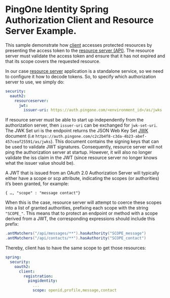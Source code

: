 # PingOne Identity Spring Authorization Client and Resource Server Example. 

This sample demonstrate how [client](client-sample/README.md#authorization-client) accesses protected resources by presenting the access token to the [resource server (API)](resource-server-sample). 
The resource server must validate the access token and ensure that it has not expired and that its scope covers the requested resource.

In our case [resource server](resource-server-sample/README.md#resource-server) application is a standalone service, so we need to configure it how to decode tokens.
So, to specify which authorization server to use, we simply do:
```yaml
security:
  oauth2:
    resourceserver:
      jwt:
        issuer-uri: https://auth.pingone.com/<environment_id>/as/jwks
```

If resource server must be able to start up independently from the authorization server, then `issuer-uri` can be exchanged for `jwk-set-uri`.
The JWK Set uri is the endpoint returns the JSON Web Key Set [JWK](https://apidocs.pingidentity.com/pingone/customer/v1/api/auth/p1-a_Authorize/) document (i.e `https://auth.pingone.com/c2c2b4f8-c3da-4b23-abef-457ceaf25591/as/jwks`). This document contains the signing keys that can be used to validate JWT signatures.
Consequently, resource server will not ping the authorization server at startup. However, it will also no longer validate the iss claim in the JWT (since resource server no longer knows what the issuer value should be).

A JWT that is issued from an OAuth 2.0 Authorization Server will typically either have a scope or scp attribute, indicating the scopes (or authorities) it’s been granted, for example:

`{ …​, "scope" : "message contact"}`

When this is the case, resource server will attempt to coerce these scopes into a list of granted authorities, prefixing each scope with the string `"SCOPE_"`.
This means that to protect an endpoint or method with a scope derived from a JWT, the corresponding expressions should include this prefix: 
```java
.antMatchers("/api/messages/**").hasAuthority("SCOPE_message")
.antMatchers("/api/contacts/**").hasAuthority("SCOPE_contact")
```

Thereby, client has to have the same scope to get those resources:
```yaml
spring:
  security:
    oauth2:
      client:
        registration:
          pingidentity:
            ...
            scope: openid,profile,message,contact
```
